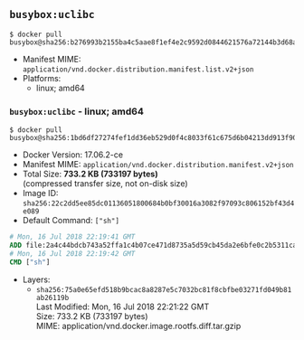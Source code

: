 ## `busybox:uclibc`

```console
$ docker pull busybox@sha256:b276993b2155ba4c5aae8f1ef4e2c9592d0844621576a72144b3d68a6e36ff6b
```

-	Manifest MIME: `application/vnd.docker.distribution.manifest.list.v2+json`
-	Platforms:
	-	linux; amd64

### `busybox:uclibc` - linux; amd64

```console
$ docker pull busybox@sha256:1bd6df27274fef1dd36eb529d0f4c8033f61c675d6b04213dd913f902f7cafb5
```

-	Docker Version: 17.06.2-ce
-	Manifest MIME: `application/vnd.docker.distribution.manifest.v2+json`
-	Total Size: **733.2 KB (733197 bytes)**  
	(compressed transfer size, not on-disk size)
-	Image ID: `sha256:22c2dd5ee85dc01136051800684b0bf30016a3082f97093c806152bf43d4e089`
-	Default Command: `["sh"]`

```dockerfile
# Mon, 16 Jul 2018 22:19:41 GMT
ADD file:2a4c44bdcb743a52ffa1c4b07ce471d8735a5d59cb45da2e6bfe0c2b5311ca90 in / 
# Mon, 16 Jul 2018 22:19:42 GMT
CMD ["sh"]
```

-	Layers:
	-	`sha256:75a0e65efd518b9bcac8a8287e5c7032bc81f8cbfbe03271fd049b81ab26119b`  
		Last Modified: Mon, 16 Jul 2018 22:21:22 GMT  
		Size: 733.2 KB (733197 bytes)  
		MIME: application/vnd.docker.image.rootfs.diff.tar.gzip
